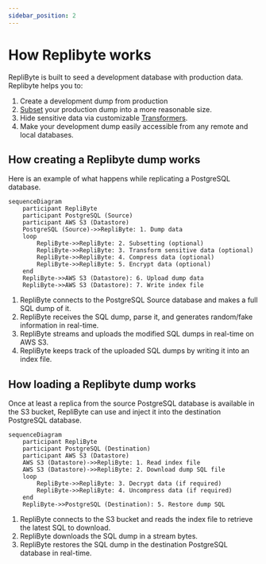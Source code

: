 ```yaml
---
sidebar_position: 2
---
```


# How Replibyte works

RepliByte is built to seed a development database with production data. Replibyte helps you to:

1. Create a development dump from production
2. [Subset](/docs/design/how-database-subset-works) your production dump into a more reasonable size.
3. Hide sensitive data via customizable [Transformers](/docs/transformers).
4. Make your development dump easily accessible from any remote and local databases.

## How creating a Replibyte dump works

Here is an example of what happens while replicating a PostgreSQL database.

```mermaid
sequenceDiagram
    participant RepliByte
    participant PostgreSQL (Source)
    participant AWS S3 (Datastore)
    PostgreSQL (Source)->>RepliByte: 1. Dump data
    loop
        RepliByte->>RepliByte: 2. Subsetting (optional)
        RepliByte->>RepliByte: 3. Transform sensitive data (optional)
        RepliByte->>RepliByte: 4. Compress data (optional)
        RepliByte->>RepliByte: 5. Encrypt data (optional)
    end
    RepliByte->>AWS S3 (Datastore): 6. Upload dump data
    RepliByte->>AWS S3 (Datastore): 7. Write index file
```

1. RepliByte connects to the PostgreSQL Source database and makes a full SQL dump of it.
2. RepliByte receives the SQL dump, parse it, and generates random/fake information in real-time.
3. RepliByte streams and uploads the modified SQL dumps in real-time on AWS S3.
4. RepliByte keeps track of the uploaded SQL dumps by writing it into an index file.


## How loading a Replibyte dump works

Once at least a replica from the source PostgreSQL database is available in the S3 bucket, RepliByte can use and inject it into the
destination PostgreSQL database.

```mermaid
sequenceDiagram
    participant RepliByte
    participant PostgreSQL (Destination)
    participant AWS S3 (Datastore)
    AWS S3 (Datastore)->>RepliByte: 1. Read index file
    AWS S3 (Datastore)->>RepliByte: 2. Download dump SQL file
    loop
        RepliByte->>RepliByte: 3. Decrypt data (if required)
        RepliByte->>RepliByte: 4. Uncompress data (if required)
    end
    RepliByte->>PostgreSQL (Destination): 5. Restore dump SQL
```

1. RepliByte connects to the S3 bucket and reads the index file to retrieve the latest SQL to download.
2. RepliByte downloads the SQL dump in a stream bytes.
3. RepliByte restores the SQL dump in the destination PostgreSQL database in real-time.


